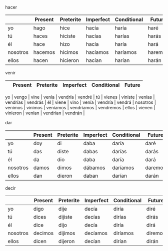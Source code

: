 
hacer

| | Present | Preterite | Imperfect | Conditional | Future |
|-|-|-|-|-|-|
yo | hago | hice | hacía | haría | haré |
tú | haces | hiciste | hacías | harías | harás |
él | hace | hizo | hacía | haría | hará |
nosotros | hacemos | hicimos | hacíamos | haríamos | haremos |
ellos | hacen | hicieron | hacían | harían | harán |

venir

| | Present | Preterite | Imperfect | Conditional | Future |
|-|-|-|-|-|-|

yo | vengo | vine | venía | vendría | vendré |
tú | vienes | viniste | venías | vendrías | vendrás |
él | viene | vino | venía | vendría | vendrá |
nosotros | venimos | vinimos | veníamos | vendríamos | vendremos |
ellos | vienen | vinieron | venían | vendrían | vendrán |

dar

| | Present | Preterite | Imperfect | Conditional | Future |
|-|-|-|-|-|-|
yo | doy | di | daba | daría | daré |
tú | das | diste | dabas | darías | darás |
él | da | dio | daba | daría | dará | 	
nosotros | damos | dimos | dábamos | daríamos | daremos |
ellos | dan | dieron | daban | darían | darán |

decir

| | Present | Preterite | Imperfect | Conditional | Future |
|-|-|-|-|-|-|
yo | digo | dije | decía | diría | diré |
tú | dices | dijiste | decías | dirías | dirás |
él | dice | dijo | decía | diría | dirá | 	
nosotros | decimos | dijimos | decíamos | diríamos | diremos |
ellos | dicen | dijeron | decían | dirían | dirán |
